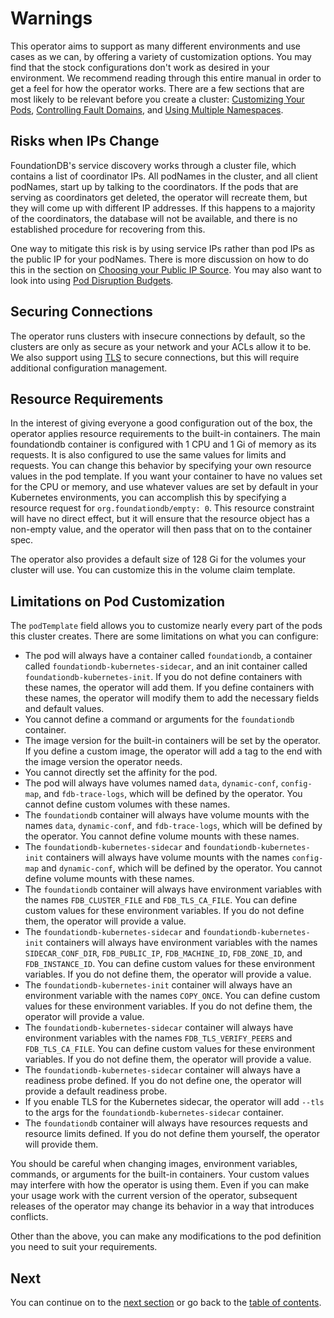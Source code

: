 # Warnings

This operator aims to support as many different environments and use cases as we can, by offering a variety of customization options. You may find that the stock configurations don't work as desired in your environment. We recommend reading through this entire manual in order to get a feel for how the operator works. There are a few sections that are most likely to be relevant before you create a cluster: [Customizing Your Pods](customizing.md#customizing-your-pods), [Controlling Fault Domains](fault_domains.md), and [Using Multiple Namespaces](customizing.md#using-multiple-namespaces).

## Risks when IPs Change

FoundationDB's service discovery works through a cluster file, which contains a list of coordinator IPs. All podNames in the cluster, and all client podNames, start up by talking to the coordinators. If the pods that are serving as coordinators get deleted, the operator will recreate them, but they will come up with different IP addresses. If this happens to a majority of the coordinators, the database will not be available, and there is no established procedure for recovering from this. 

One way to mitigate this risk is by using service IPs rather than pod IPs as the public IP for your podNames. There is more discussion on how to do this in the section on [Choosing your Public IP Source](customization.md#choosing-your-public-ip-source). You may also want to look into using [Pod Disruption Budgets](fault_domains.md#managing-disruption).

## Securing Connections

The operator runs clusters with insecure connections by default, so the clusters are only as secure as your network and your ACLs allow it to be. We also support using [TLS](tls.md) to secure connections, but this will require additional configuration management.

## Resource Requirements

In the interest of giving everyone a good configuration out of the box, the operator applies resource requirements to the built-in containers. The main foundationdb container is configured with 1 CPU and 1 Gi of memory as its requests. It is also configured to use the same values for limits and requests. You can change this behavior by specifying your own resource values in the pod template. If you want your container to have no values set for the CPU or memory, and use whatever values are set by default in your Kubernetes environments, you can accomplish this by specifying a resource request for `org.foundationdb/empty: 0`. This resource constraint will have no direct effect, but it will ensure that the resource object has a non-empty value, and the operator will then pass that on to the container spec.

The operator also provides a default size of 128 Gi for the volumes your cluster will use. You can customize this in the volume claim template.

## Limitations on Pod Customization

The `podTemplate` field allows you to customize nearly every part of the pods this cluster creates. There are some limitations on what you can configure:

* The pod will always have a container called `foundationdb`, a container called `foundationdb-kubernetes-sidecar`, and an init container called `foundationdb-kubernetes-init`. If you do not define containers with these names, the operator will add them. If you define containers with these names, the operator will modify them to add the necessary fields and default values.
* You cannot define a command or arguments for the `foundationdb` container.
* The image version for the built-in containers will be set by the operator. If you define a custom image, the operator will add a tag to the end with the image version the operator needs.
* You cannot directly set the affinity for the pod.
* The pod will always have volumes named `data`, `dynamic-conf`, `config-map`, and `fdb-trace-logs`, which will be defined by the operator. You cannot define custom volumes with these names.
* The `foundationdb` container will always have volume mounts with the names `data`, `dynamic-conf`, and `fdb-trace-logs`, which will be defined by the operator. You cannot define volume mounts with these names.
* The `foundationdb-kubernetes-sidecar` and `foundationdb-kubernetes-init` containers will always have volume mounts with the names `config-map` and `dynamic-conf`, which will be defined by the operator. You cannot define volume mounts with these names.
* The `foundationdb` container will always have environment variables with the names `FDB_CLUSTER_FILE` and `FDB_TLS_CA_FILE`. You can define custom values for these environment variables. If you do not define them, the operator will provide a value.
* The `foundationdb-kubernetes-sidecar` and `foundationdb-kubernetes-init` containers will always have environment variables with the names `SIDECAR_CONF_DIR`, `FDB_PUBLIC_IP`, `FDB_MACHINE_ID`, `FDB_ZONE_ID`, and `FDB_INSTANCE_ID`. You can define custom values for these environment variables. If you do not define them, the operator will provide a value.
* The `foundationdb-kubernetes-init` container will always have an environment variable with the names `COPY_ONCE`. You can define custom values for these environment variables. If you do not define them, the operator will provide a value.
* The `foundationdb-kubernetes-sidecar` container will always have environment variables with the names `FDB_TLS_VERIFY_PEERS` and `FDB_TLS_CA_FILE`. You can define custom values for these environment variables. If you do not define them, the operator will provide a value.
* The `foundationdb-kubernetes-sidecar` container will always have a readiness probe defined. If you do not define one, the operator will provide a default readiness probe.
* If you enable TLS for the Kubernetes sidecar, the operator will add `--tls` to the args for the `foundationdb-kubernetes-sidecar` container.
* The `foundationdb` container will always have resources requests and resource limits defined. If you do not define them yourself, the operator will provide them.

You should be careful when changing images, environment variables, commands, or arguments for the built-in containers. Your custom values may interfere with how the operator is using them. Even if you can make your usage work with the current version of the operator, subsequent releases of the operator may change its behavior in a way that introduces conflicts.

Other than the above, you can make any modifications to the pod definition you need to suit your requirements.

## Next

You can continue on to the [next section](resources.md) or go back to the [table of contents](index.md).
